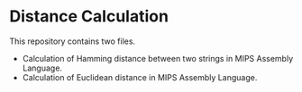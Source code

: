 # Distance Calculation

This repository contains two files.
- Calculation of Hamming distance between two strings in MIPS Assembly Language.
- Calculation of Euclidean distance in MIPS Assembly Language.
